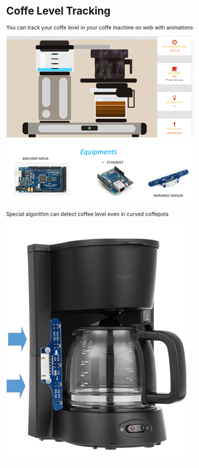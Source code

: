 # Coffe Level Tracking

You can track your coffe level in your coffe machine on web with animations

![alt text](https://github.com/taskma/Coffe_Level_Track/blob/master/coffelevel.PNG)

![alt text](https://github.com/taskma/Coffe_Level_Track/blob/master/equipments.PNG)

Special algorithm can detect coffee level even in curved coffepots

![alt text](https://github.com/taskma/Coffe_Level_Track/blob/master/coffe_machine.jpg)
